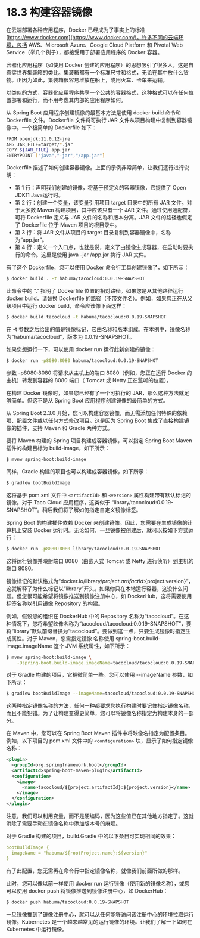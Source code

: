 # 18.3 构建容器镜像

在云端部署各种应用程序，Docker 已经成为了事实上的标准 [https://www.docker.com](https://www.docker.com/)。许多不同的云端环境，包括 AWS、Microsoft Azure、Google Cloud Platform 和 Pivotal Web Service（举几个例子），都接受用于部署应用程序的 Docker 容器。

容器化应用程序（如使用 Docker 创建的应用程序）的思想吸引了很多人，这是自真实世界集装箱的类比。集装箱都有一个标准尺寸和格式，无论在其中放什么货物。正因为如此，集装箱很容易堆放在船上，或用火车、卡车来运输。

以类似的方式，容器化应用程序共享一个公共的容器格式，这种格式可以在任何位置部署和运行，而不用考虑其内部的应用程序如何。

从 Spring Boot 应用程序创建镜像的最基本方法是使用 docker build 命令和 Dockerfile 文件。Dockerfile 文件将可执行 JAR 文件从项目构建中复制到容器镜像中。一个极简单的 Dockerfile 如下：

```bash
FROM openjdk:11.0.12-jre
ARG JAR_FILE=target/*.jar
COPY ${JAR_FILE} app.jar
ENTRYPOINT ["java","-jar","/app.jar"]
```

Dockerfile 描述了如何创建容器镜像。上面的示例非常简单，让我们逐行进行说明：

* 第 1 行：声明我们创建的镜像，将基于预定义的容器镜像，它提供了 Open JDK11 Java运行时。
* 第 2 行：创建一个变量，该变量引用项目 target 目录中的所有 JAR 文件。对于大多数 Maven 构建项目，其中应该只有一个 JAR 文件。通过使用通配符，可将 Dockerfile 定义与 JAR 文件的名称和版本分离。JAR 文件的路径也假定了 Dockerfile 位于 Maven 项目的根目录中。
* 第 3 行：将 JAR 文件从项目的 target 目录复制到容器镜像中，名称为“app.jar”。
* 第 4 行：定义一个入口点，也就是说，定义了由镜像生成容器，在启动时要执行的命令。这里是使用 java -jar /app.jar 执行 JAR 文件。

有了这个 Dockerfile，您可以使用 Docker 命令行工具创建镜像了，如下所示：

```bash
$ docker build . -t habuma/tacocloud:0.0.19-SNAPSHOT
```

此命令中的 “.” 指明了 Dockerfile 位置的相对路径。如果您是从其他路径运行 docker build，请替换 Dockerfile 的路径（不带文件名）。例如，如果您正在从父级项目中运行 docker build，命令应该像下面这样：

```bash
$ docker build tacocloud -t habuma/tacocloud:0.0.19-SNAPSHOT
```

在 -t 参数之后给出的值是镜像标记，它由名称和版本组成。在本例中，镜像名称为“habuma/tacocloud”，版本为 0.0.19-SNAPSHOT。

如果您想运行一下，可以使用 docker run 运行此新创建的镜像：

```bash
$ docker run -p8080:8080 habuma/tacocloud:0.0.19-SNAPSHOT
```

参数 -p8080:8080 将请求从主机上的端口 8080（例如，您正在运行 Docker 的主机）转发到容器的 8080 端口（ Tomcat 或 Netty 正在监听的位置）。

在构建 Docker 镜像时，如果您已经有了一个可执行的 JAR，那么这种方法就足够简单。但这不是从 Spring Boot 应用程序创建镜像的最简单的方式。

从 Spring Boot 2.3.0 开始，您可以构建容器镜像，而无需添加任何特殊的依赖项、配置文件或以任何方式修改项目。这是因为 Spring Boot 集成了直接构建镜像的插件，支持 Maven 和 Gradle 两种方式。

要将 Maven 构建的 Spring 项目构建成容器镜像，可以指定 Spring Boot Maven 插件的构建目标为 build-image，如下所示：

```bash
$ mvnw spring-boot:build-image
```

同样，Gradle 构建的项目也可以构建成容器镜像，如下所示：

```bash
$ gradlew bootBuildImage
```

这将基于 pom.xml 文件中 `<artifactId>` 和 `<version>` 属性构建带有默认标记的镜像。对于 Taco Cloud 应用程序，这类似于
“library/tacocloud:0.0.19-SNAPSHOT”。稍后我们将了解如何指定自定义镜像标签。

Spring Boot 的构建插件依赖 Docker 来创建镜像。因此，您需要在生成镜像的计算机上安装 Docker 运行时。无论如何，一旦镜像被创建后，就可以按如下方式运行：

```bash
$ docker run -p8080:8080 library/tacocloud:0.0.19-SNAPSHOT
```

这将运行镜像并映射端口 8080（由嵌入式 Tomcat 或 Netty 进行侦听）到主机的端口 8080。

镜像标记的默认格式为“docker.io/library/${project.artifactId}:${project.version}”，这就解释了为什么标记以“library”开头。如果你只在本地运行容器，这没什么问题。但您很可能希望将镜像推送到镜像注册中心，如 DockerHub，这将需要使用标签名称以引用镜像 Repository 的构建。

例如，假设您的组织在 DockerHub 中的 Repository 名称为“tacocloud”。在这种情况下，您将希望映像名称为“tacocloud/tacocloud:0.0.19-SNAPSHOT”，要将“library”默认前缀替换为“tacocloud”。要做到这一点，只要生成镜像时指定生成属性。对于 Maven，您需指定镜像
名称使用 spring-boot.build-image.imageName 这个 JVM 系统属性，如下所示：

```bash
$ mvnw spring-boot:build-image \
    -Dspring-boot.build-image.imageName=tacocloud/tacocloud:0.0.19-SNAPSHOT
```

对于 Gradle 构建的项目，它稍微简单一些。您可以使用 --imageName 参数，如下所示：

```bash
$ gradlew bootBuildImage --imageName=tacocloud/tacocloud:0.0.19-SNAPSHOT
```

这两种指定镜像名称的方法，任何一种都要求您执行构建时要记住指定镜像名称，而且不能犯错。为了让构建变得更简单，您可以将镜像名称指定为构建本身的一部分。

在 Maven 中，您可以在 Spring Boot Maven 插件中将映像名指定为配置条目。例如，以下项目的 pom.xml 文件中的 `<configuration>` 块，显示了如何指定镜像名称：

```xml
<plugin>
  <groupId>org.springframework.boot</groupId>
  <artifactId>spring-boot-maven-plugin</artifactId>
  <configuration>
    <image>
      <name>tacocloud/${project.artifactId}:${project.version}</name>
    </image>
  </configuration>
</plugin>
```

注意，我们可以利用变量，而不是硬编码，因为这些值已在其他地方指定了。这就消除了需要手动在镜像名称中添加版本号的麻烦。

对于 Gradle 构建的项目，build.Gradle 中的以下条目可实现相同的效果：

```yaml
bootBuildImage {
  imageName = "habuma/${rootProject.name}:${version}"
}
```

有了此配置，您无需再在命令行中指定镜像名称，就像我们前面所做的那样。

此时，您可以像以前一样使用 docker run 运行镜像（使用新的镜像名称），或您可以使用 docker push 将镜像推送到镜像注册中心，如
 DockerHub：

```bash
$ docker push habuma/tacocloud:0.0.19-SNAPSHOT
```

一旦镜像推到了镜像注册中心，就可以从任何能够访问该注册中心的环境拉取运行镜像。Kubernetes 是一个越来越常见的运行镜像的环境。让我们了解一下如何在 Kubernetes 中运行镜像。